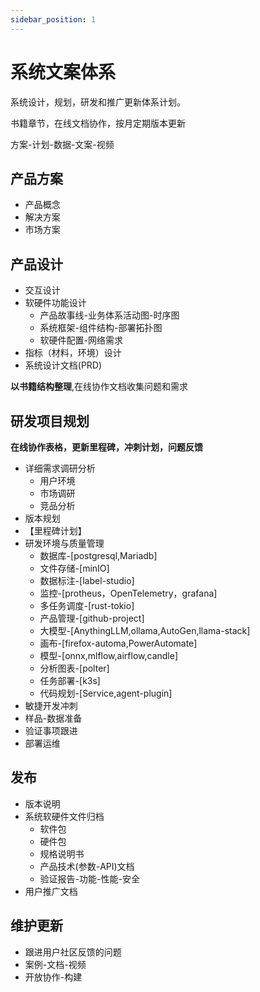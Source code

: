 ```yaml
---
sidebar_position: 1
---
```


# 系统文案体系

系统设计，规划，研发和推广更新体系计划。

书籍章节，在线文档协作，按月定期版本更新

方案-计划-数据-文案-视频

## 产品方案
+ 产品概念
+ 解决方案
+ 市场方案

## 产品设计
+ 交互设计
+ 软硬件功能设计
    - 产品故事线-业务体系活动图-时序图
    - 系统框架-组件结构-部署拓扑图
    - 软硬件配置-网络需求
+ 指标（材料，环境）设计
+ 系统设计文档(PRD)
  
**以书籍结构整理**,在线协作文档收集问题和需求
  
## 研发项目规划

**在线协作表格，更新里程碑，冲刺计划，问题反馈**

+ 详细需求调研分析
    - 用户环境
    - 市场调研
    - 竞品分析
+ 版本规划
+ 【里程碑计划】
+ 研发环境与质量管理
    - 数据库-[postgresql,Mariadb]
    - 文件存储-[minIO]
    - 数据标注-[label-studio]
    - 监控-[protheus，OpenTelemetry，grafana]
    - 多任务调度-[rust-tokio]
    - 产品管理-[github-project]
    - 大模型-[AnythingLLM,ollama,AutoGen,llama-stack]
    - 画布-[firefox-automa,PowerAutomate]
    - 模型-[onnx,mlflow,airflow,candle]
    - 分析图表-[polter]
    - 任务部署-[k3s]
    - 代码规划-[Service,agent-plugin]
+ 敏捷开发冲刺
+ 样品-数据准备
+ 验证事项跟进
+ 部署运维

## 发布
+ 版本说明
+ 系统软硬件文件归档
    - 软件包
    - 硬件包
    - 规格说明书
    - 产品技术(参数-API)文档
    - 验证报告-功能-性能-安全
+ 用户推广文档

## 维护更新
+ 跟进用户社区反馈的问题
+ 案例-文档-视频
+ 开放协作-构建